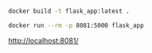 ```bash

docker build -t flask_app:latest .

docker run --rm -p 8081:5000 flask_app

```

<http://localhost:8081/>
